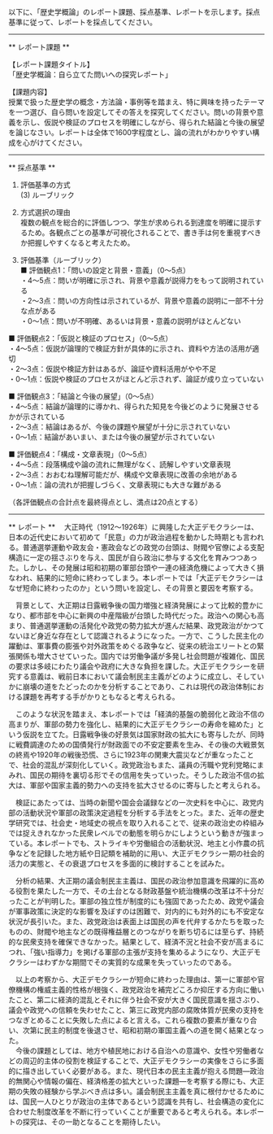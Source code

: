 以下に、「歴史学概論」のレポート課題、採点基準、レポートを示します。採点基準に従って、レポートを採点してください。

---------------------------------------
** レポート課題 **

【レポート課題タイトル】  
「歴史学概論：自ら立てた問いへの探究レポート」

【課題内容】  
授業で扱った歴史学の概念・方法論・事例等を踏まえ、特に興味を持ったテーマを一つ選び、自ら問いを設定してその答えを探究してください。問いの背景や意義を示し、仮説や検証のプロセスを明確にしながら、得られた結論と今後の展望を論じなさい。レポートは全体で1600字程度とし、論の流れがわかりやすい構成を心がけてください。

---------------------------------------
** 採点基準 **

1. 評価基準の方式  
(3) ルーブリック  

2. 方式選択の理由  
複数の観点を総合的に評価しつつ、学生が求められる到達度を明確に提示するため。各観点ごとの基準が可視化されることで、書き手は何を重視すべきか把握しやすくなると考えたため。  

3. 評価基準（ルーブリック）  
■ 評価観点1：「問いの設定と背景・意義」（0～5点）  
・4～5点：問いが明確に示され、背景や意義が説得力をもって説明されている  
・2～3点：問いの方向性は示されているが、背景や意義の説明に一部不十分な点がある  
・0～1点：問いが不明確、あるいは背景・意義の説明がほとんどない  

■ 評価観点2：「仮説と検証のプロセス」（0～5点）  
・4～5点：仮説が論理的で検証方針が具体的に示され、資料や方法の活用が適切  
・2～3点：仮説や検証方針はあるが、論証や資料活用がやや不足  
・0～1点：仮説や検証のプロセスがほとんど示されず、論証が成り立っていない  

■ 評価観点3：「結論と今後の展望」（0～5点）  
・4～5点：結論が論理的に導かれ、得られた知見を今後どのように発展させるかが示されている  
・2～3点：結論はあるが、今後の課題や展望が十分に示されていない  
・0～1点：結論があいまい、または今後の展望が示されていない  

■ 評価観点4：「構成・文章表現」（0～5点）  
・4～5点：段落構成や論の流れに無理がなく、読解しやすい文章表現  
・2～3点：おおむね理解可能だが、構成や文章表現に改善の余地がある  
・0～1点：論の流れが把握しづらく、文章表現にも大きな難がある  

（各評価観点の合計点を最終得点とし、満点は20点とする）  

---------------------------------------
** レポート **
　大正時代（1912～1926年）に興隆した大正デモクラシーは、日本の近代史において初めて「民意」の力が政治過程を動かした時期とも言われる。普通選挙運動や政友会・憲政会などの政党の台頭は、財閥や官僚による支配構造に一定の揺さぶりを与え、国民が自ら政治に参与する文化を育みつつあった。しかし、その発展は昭和初期の軍部台頭や一連の経済危機によって大きく損なわれ、結果的に短命に終わってしまう。本レポートでは「大正デモクラシーはなぜ短命に終わったのか」という問いを設定し、その背景と要因を考察する。

　背景として、大正期は日露戦争後の国力増強と経済発展によって比較的豊かになり、都市部を中心に新興の中産階級が台頭した時代だった。政治への関心も高まり、普通選挙運動の活発化や政党の勢力拡大が進んだ結果、政党政治がかつてないほど身近な存在として認識されるようになった。一方で、こうした民主化の躍動は、軍事費の膨張や対外政策をめぐる政争など、従来の統治エリートとの緊張関係も増大させていった。国内では労働争議が多発し社会問題が複雑化、国民の要求は多岐にわたり議会や政府に大きな負担を課した。大正デモクラシーを研究する意義は、戦前日本において議会制民主主義がどのように成立し、そしていかに崩壊の道をたどったのかを分析することであり、これは現代の政治体制における課題を再考する手がかりともなると考えられる。

　このような状況を踏まえ、本レポートでは「経済的基盤の脆弱化と政治不信の高まりが、軍部の勢力を強化し、結果的に大正デモクラシーの寿命を縮めた」という仮説を立てた。日露戦争後の好景気は国家財政の拡大にも寄与したが、同時に戦費調達のための国債発行が財政面での不安定要素を生み、その後の大戦景気の終焉や1920年の戦後恐慌、さらに1923年の関東大震災などが重なったことで、社会的混乱が深刻化していく。政党政治もまた、議員の汚職や党利党略にまみれ、国民の期待を裏切る形でその信用を失っていった。そうした政治不信の拡大は、軍部や国家主義的勢力への支持を拡大させるのに寄与したと考えられる。

　検証にあたっては、当時の新聞や国会会議録などの一次史料を中心に、政党内部の活動状況や軍部の政策決定過程を分析する手法をとった。また、近年の歴史学研究では、社会史・地域史の視点を取り入れることで、従来の政治史の枠組みでは捉えきれなかった民衆レベルでの動態を明らかにしようという動きが強まっている。本レポートでも、ストライキや労働組合の活動状況、地主と小作農の抗争などを記録した地方紙や日記類を補助的に用い、大正デモクラシー期の社会的活力の実態と、その衰退プロセスを多面的に検討することを試みた。

　分析の結果、大正期の議会制民主主義は、国民の政治参加意識を飛躍的に高める役割を果たした一方で、その土台となる財政基盤や統治機構の改革は不十分だったことが判明した。軍部の独立性が制度的にも強固であったため、政党や議会が軍事政策に決定的な影響を及ぼすのは困難で、対内的にも対外的にも不安定な状況が長引いた。また、政党政治は表面上は国民の声を代弁するかたちを取ったものの、財閥や地主などの既得権益層とのつながりを断ち切るには至らず、持続的な民衆支持を確保できなかった。結果として、経済不況と社会不安が高まるにつれ、「強い指導力」を掲げる軍部の主張が支持を集めるようになり、大正デモクラシーはわずかな期間でその実質的な成果を失っていったのである。

　以上の考察から、大正デモクラシーが短命に終わった理由は、第一に軍部や官僚機構の権威主義的性格が根強く、政党政治を補完どころか抑圧する方向に働いたこと、第二に経済的混乱とそれに伴う社会不安が大きく国民意識を揺さぶり、議会や政党への信頼を失わせたこと、第三に政党内部の腐敗体質が民衆の支持をつなぎとめることに失敗した点によると言える。これら複数の要素が重なり合い、次第に民主的制度を後退させ、昭和初期の軍国主義への道を開く結果となった。  
　今後の課題としては、地方や植民地における自治への意識や、女性や労働者などの周辺的主体の役割を検証することで、大正デモクラシーの実像をさらに多面的に描き出していく必要がある。また、現代日本の民主主義が抱える問題—政治的無関心や情報の偏在、経済格差の拡大といった課題—を考察する際にも、大正期の失敗の経験から学ぶべき点は多い。議会制民主主義を真に根付かせるためには、国民一人ひとりが政治の主体であるという認識を共有し、社会構造の変化に合わせた制度改革を不断に行っていくことが重要であると考えられる。本レポートの探究は、その一助となることを期待したい。

